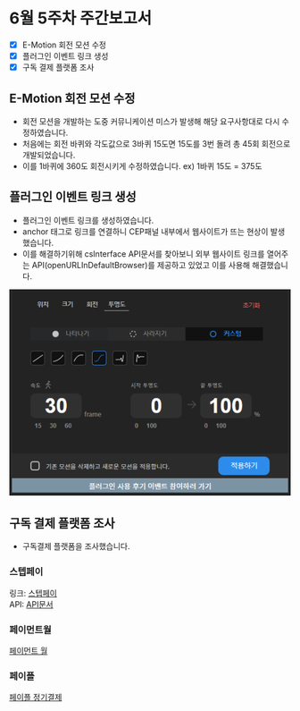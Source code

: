 # 6월 5주차 주간보고서

- [x] E-Motion 회전 모션 수정
- [x] 플러그인 이벤트 링크 생성
- [x] 구독 결제 플랫폼 조사

## E-Motion 회전 모션 수정

- 회전 모션을 개발하는 도중 커뮤니케이션 미스가 발생해 해당 요구사항대로 다시 수정하였습니다.
- 처음에는 회전 바퀴와 각도값으로 3바퀴 15도면 15도를 3번 돌려 총 45회 회전으로 개발되었습니다.
- 이를 1바퀴에 360도 회전시키게 수정하였습니다. ex) 1바퀴 15도 = 375도

## 플러그인 이벤트 링크 생성

- 플러그인 이벤트 링크를 생성하였습니다.
- anchor 태그로 링크를 연결하니 CEP패널 내부에서 웹사이트가 뜨는 현상이 발생했습니다.
- 이를 해결하기위해 csInterface API문서를 찾아보니 외부 웹사이트 링크를 열어주는 API(openURLInDefaultBrowser)를 제공하고 있었고 이를 사용해 해결했습니다.

![새창](./asset/%EC%82%AC%EC%9A%A9%ED%9B%84%EA%B8%B0.png)

## 구독 결제 플랫폼 조사

- 구독결제 플랫폼을 조사했습니다.

### 스텝페이

링크: [스텝페이](https://www.steppay.kr/)  
API: [API문서](https://steppay.notion.site/1-API-047fe5e32d9346d098b5a4c9703ba1bd)

### 페이먼트월

[페이먼트 월](https://www.paymentwall.com/kr/products/subscriptions)

### 페이플

[페이플 정기결제](https://www.payple.kr/pay/card/regular)
